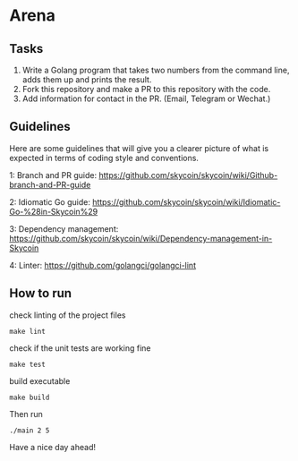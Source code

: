 # Arena

## Tasks

1. Write a Golang program that takes two numbers from the command line, adds them up and prints the result.
2. Fork this repository and make a PR to this repository with the code.
3. Add information for contact in the PR. (Email, Telegram or Wechat.)

## Guidelines
Here are some guidelines that will give you a clearer picture of what is expected in terms of coding style and conventions.

1: Branch and PR guide:
https://github.com/skycoin/skycoin/wiki/Github-branch-and-PR-guide

2: Idiomatic Go guide:
https://github.com/skycoin/skycoin/wiki/Idiomatic-Go-%28in-Skycoin%29

3: Dependency management:
https://github.com/skycoin/skycoin/wiki/Dependency-management-in-Skycoin

4: Linter:
https://github.com/golangci/golangci-lint

## How to run
check linting of the project files
```
make lint
```

check if the unit tests are working fine
```
make test
```

build executable
```
make build
```

Then run
```
./main 2 5
```

Have a nice day ahead!
